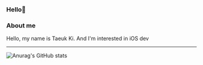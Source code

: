 ### Hello👋

### About me
Hello, my name is Taeuk Ki.
And I'm interested in iOS dev

* * *
   
![Anurag's GitHub stats](https://github-readme-stats.vercel.app/api?username=KiTaeUk&&show_icons=true&theme=dark)

<!--
**KiTaeUK/KiTaeUk** is a ✨ _special_ ✨ repository because its `README.md` (this file) appears on your GitHub profile.

Here are some ideas to get you started:

- 🔭 I’m currently working on ...
- 🌱 I’m currently learning ...
- 👯 I’m looking to collaborate on ...
- 🤔 I’m looking for help with ...
- 💬 Ask me about ...
- 📫 How to reach me: ...
- 😄 Pronouns: ...
- ⚡ Fun fact: ...
-->
